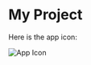    # My Project

   Here is the app icon:

   ![App Icon]([https://raw.githubusercontent.com/johndoe/my-app/main/images/icon.png](https://github.com/BostonPowers/Virigl_Icon/blob/main/256x256.png?raw=true))
